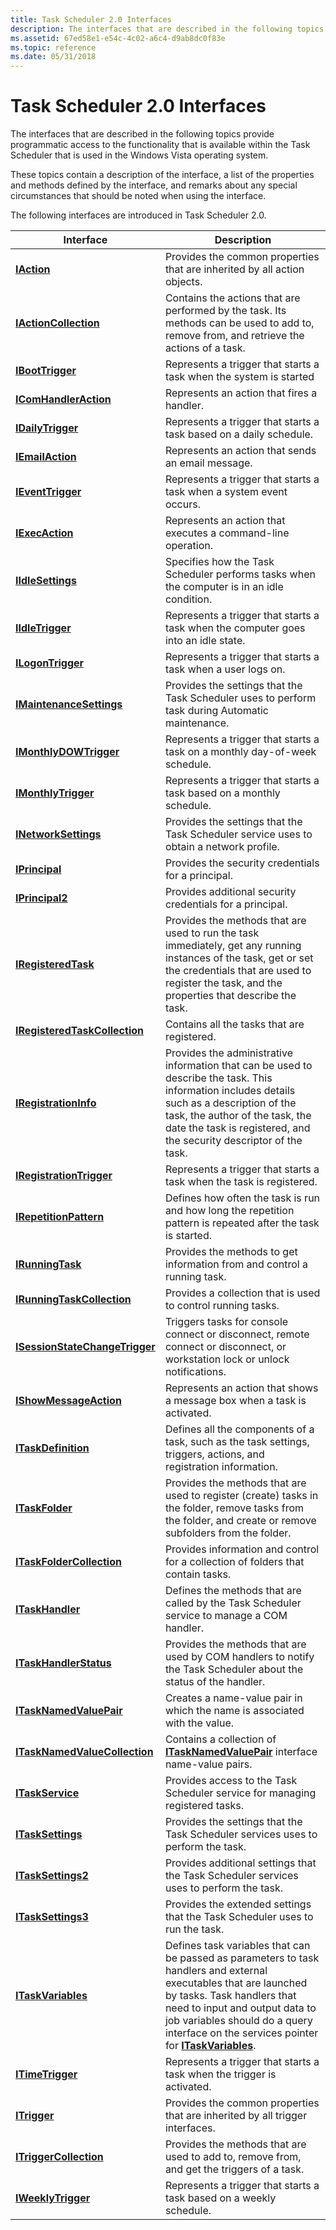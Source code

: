 ```yaml
---
title: Task Scheduler 2.0 Interfaces
description: The interfaces that are described in the following topics provide programmatic access to the functionality that is available within the Task Scheduler that is used in the Windows Vista operating system.
ms.assetid: 67ed58e1-e54c-4c02-a6c4-d9ab8dc0f83e
ms.topic: reference
ms.date: 05/31/2018
---
```


# Task Scheduler 2.0 Interfaces

The interfaces that are described in the following topics provide programmatic access to the functionality that is available within the Task Scheduler that is used in the Windows Vista operating system.

These topics contain a description of the interface, a list of the properties and methods defined by the interface, and remarks about any special circumstances that should be noted when using the interface.


The following interfaces are introduced in Task Scheduler 2.0.



| Interface                                                        | Description                                                                                                                                                                                                                                                                                       |
|------------------------------------------------------------------|---------------------------------------------------------------------------------------------------------------------------------------------------------------------------------------------------------------------------------------------------------------------------------------------------|
| [**IAction**](/windows/desktop/api/taskschd/nn-taskschd-iaction)                                       | Provides the common properties that are inherited by all action objects.                                                                                                                                                                                                                          |
| [**IActionCollection**](/windows/desktop/api/taskschd/nn-taskschd-iactioncollection)                   | Contains the actions that are performed by the task. Its methods can be used to add to, remove from, and retrieve the actions of a task.                                                                                                                                                          |
| [**IBootTrigger**](/windows/desktop/api/taskschd/nn-taskschd-iboottrigger)                             | Represents a trigger that starts a task when the system is started                                                                                                                                                                                                                                |
| [**IComHandlerAction**](/windows/desktop/api/taskschd/nn-taskschd-icomhandleraction)                   | Represents an action that fires a handler.                                                                                                                                                                                                                                                        |
| [**IDailyTrigger**](/windows/desktop/api/taskschd/nn-taskschd-idailytrigger)                           | Represents a trigger that starts a task based on a daily schedule.                                                                                                                                                                                                                                |
| [**IEmailAction**](/windows/desktop/api/taskschd/nn-taskschd-iemailaction)                             | Represents an action that sends an email message.                                                                                                                                                                                                                                                 |
| [**IEventTrigger**](/windows/desktop/api/taskschd/nn-taskschd-ieventtrigger)                           | Represents a trigger that starts a task when a system event occurs.                                                                                                                                                                                                                               |
| [**IExecAction**](/windows/desktop/api/taskschd/nn-taskschd-iexecaction)                               | Represents an action that executes a command-line operation.                                                                                                                                                                                                                                      |
| [**IIdleSettings**](/windows/desktop/api/taskschd/nn-taskschd-iidlesettings)                           | Specifies how the Task Scheduler performs tasks when the computer is in an idle condition.                                                                                                                                                                                                        |
| [**IIdleTrigger**](/windows/win32/api/taskschd/nn-taskschd-iidletrigger)                             | Represents a trigger that starts a task when the computer goes into an idle state.                                                                                                                                                                                                                |
| [**ILogonTrigger**](/windows/desktop/api/taskschd/nn-taskschd-ilogontrigger)                           | Represents a trigger that starts a task when a user logs on.                                                                                                                                                                                                                                      |
| [**IMaintenanceSettings**](/windows/desktop/api/taskschd/nn-taskschd-imaintenancesettings)             | Provides the settings that the Task Scheduler uses to perform task during Automatic maintenance.                                                                                                                                                                                                  |
| [**IMonthlyDOWTrigger**](/windows/desktop/api/taskschd/nn-taskschd-imonthlydowtrigger)                 | Represents a trigger that starts a task on a monthly day-of-week schedule.                                                                                                                                                                                                                        |
| [**IMonthlyTrigger**](/windows/desktop/api/taskschd/nn-taskschd-imonthlytrigger)                       | Represents a trigger that starts a task based on a monthly schedule.                                                                                                                                                                                                                              |
| [**INetworkSettings**](/windows/desktop/api/taskschd/nn-taskschd-inetworksettings)                     | Provides the settings that the Task Scheduler service uses to obtain a network profile.                                                                                                                                                                                                           |
| [**IPrincipal**](/windows/desktop/api/taskschd/nn-taskschd-iprincipal)                                 | Provides the security credentials for a principal.                                                                                                                                                                                                                                                |
| [**IPrincipal2**](/windows/desktop/api/taskschd/nn-taskschd-iprincipal2)                               | Provides additional security credentials for a principal.                                                                                                                                                                                                                                         |
| [**IRegisteredTask**](/windows/desktop/api/taskschd/nn-taskschd-iregisteredtask)                       | Provides the methods that are used to run the task immediately, get any running instances of the task, get or set the credentials that are used to register the task, and the properties that describe the task.                                                                                  |
| [**IRegisteredTaskCollection**](/windows/desktop/api/taskschd/nn-taskschd-iregisteredtaskcollection)   | Contains all the tasks that are registered.                                                                                                                                                                                                                                                       |
| [**IRegistrationInfo**](/windows/desktop/api/taskschd/nn-taskschd-iregistrationinfo)                   | Provides the administrative information that can be used to describe the task. This information includes details such as a description of the task, the author of the task, the date the task is registered, and the security descriptor of the task.                                             |
| [**IRegistrationTrigger**](/windows/desktop/api/taskschd/nn-taskschd-iregistrationtrigger)             | Represents a trigger that starts a task when the task is registered.                                                                                                                                                                                                                              |
| [**IRepetitionPattern**](/windows/desktop/api/taskschd/nn-taskschd-irepetitionpattern)                 | Defines how often the task is run and how long the repetition pattern is repeated after the task is started.                                                                                                                                                                                      |
| [**IRunningTask**](/windows/desktop/api/taskschd/nn-taskschd-irunningtask)                             | Provides the methods to get information from and control a running task.                                                                                                                                                                                                                          |
| [**IRunningTaskCollection**](/windows/desktop/api/taskschd/nn-taskschd-irunningtaskcollection)         | Provides a collection that is used to control running tasks.                                                                                                                                                                                                                                      |
| [**ISessionStateChangeTrigger**](/windows/desktop/api/taskschd/nn-taskschd-isessionstatechangetrigger) | Triggers tasks for console connect or disconnect, remote connect or disconnect, or workstation lock or unlock notifications.                                                                                                                                                                      |
| [**IShowMessageAction**](/windows/desktop/api/taskschd/nn-taskschd-ishowmessageaction)                 | Represents an action that shows a message box when a task is activated.                                                                                                                                                                                                                           |
| [**ITaskDefinition**](/windows/desktop/api/taskschd/nn-taskschd-itaskdefinition)                       | Defines all the components of a task, such as the task settings, triggers, actions, and registration information.                                                                                                                                                                                 |
| [**ITaskFolder**](/windows/desktop/api/taskschd/nn-taskschd-itaskfolder)                               | Provides the methods that are used to register (create) tasks in the folder, remove tasks from the folder, and create or remove subfolders from the folder.                                                                                                                                       |
| [**ITaskFolderCollection**](/windows/desktop/api/taskschd/nn-taskschd-itaskfoldercollection)           | Provides information and control for a collection of folders that contain tasks.                                                                                                                                                                                                                  |
| [**ITaskHandler**](/windows/desktop/api/taskschd/nn-taskschd-itaskhandler)                             | Defines the methods that are called by the Task Scheduler service to manage a COM handler.                                                                                                                                                                                                        |
| [**ITaskHandlerStatus**](/windows/desktop/api/taskschd/nn-taskschd-itaskhandlerstatus)                 | Provides the methods that are used by COM handlers to notify the Task Scheduler about the status of the handler.                                                                                                                                                                                  |
| [**ITaskNamedValuePair**](/windows/desktop/api/taskschd/nn-taskschd-itasknamedvaluepair)               | Creates a name-value pair in which the name is associated with the value.                                                                                                                                                                                                                         |
| [**ITaskNamedValueCollection**](/windows/desktop/api/taskschd/nn-taskschd-itasknamedvaluecollection)   | Contains a collection of [**ITaskNamedValuePair**](/windows/desktop/api/taskschd/nn-taskschd-itasknamedvaluepair) interface name-value pairs.                                                                                                                                                                                           |
| [**ITaskService**](/windows/desktop/api/taskschd/nn-taskschd-itaskservice)                             | Provides access to the Task Scheduler service for managing registered tasks.                                                                                                                                                                                                                      |
| [**ITaskSettings**](/windows/desktop/api/taskschd/nn-taskschd-itasksettings)                           | Provides the settings that the Task Scheduler services uses to perform the task.                                                                                                                                                                                                                  |
| [**ITaskSettings2**](/windows/desktop/api/taskschd/nn-taskschd-itasksettings2)                         | Provides additional settings that the Task Scheduler services uses to perform the task.                                                                                                                                                                                                           |
| [**ITaskSettings3**](/windows/desktop/api/taskschd/nn-taskschd-itasksettings3)                         | Provides the extended settings that the Task Scheduler uses to run the task.                                                                                                                                                                                                                      |
| [**ITaskVariables**](/windows/desktop/api/taskschd/nn-taskschd-itaskvariables)                         | Defines task variables that can be passed as parameters to task handlers and external executables that are launched by tasks. Task handlers that need to input and output data to job variables should do a query interface on the services pointer for [**ITaskVariables**](/windows/desktop/api/taskschd/nn-taskschd-itaskvariables). |
| [**ITimeTrigger**](/windows/desktop/api/taskschd/nn-taskschd-itimetrigger)                             | Represents a trigger that starts a task when the trigger is activated.                                                                                                                                                                                                                            |
| [**ITrigger**](/windows/desktop/api/taskschd/nn-taskschd-itrigger)                                     | Provides the common properties that are inherited by all trigger interfaces.                                                                                                                                                                                                                      |
| [**ITriggerCollection**](/windows/desktop/api/taskschd/nn-taskschd-itriggercollection)                 | Provides the methods that are used to add to, remove from, and get the triggers of a task.                                                                                                                                                                                                        |
| [**IWeeklyTrigger**](/windows/desktop/api/taskschd/nn-taskschd-iweeklytrigger)                         | Represents a trigger that starts a task based on a weekly schedule.                                                                                                                                                                                                                               |



 

 

 
